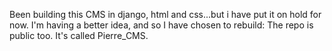 Been building this CMS in django, html and css...but i have put it on hold for now. I'm having a better idea, and so I have chosen to rebuild: The repo is public too. It's called Pierre_CMS. 
